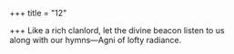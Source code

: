+++
title = "12"

+++
Like a rich clanlord, let the divine beacon listen to us  
along with our hymns—Agni of lofty radiance.  